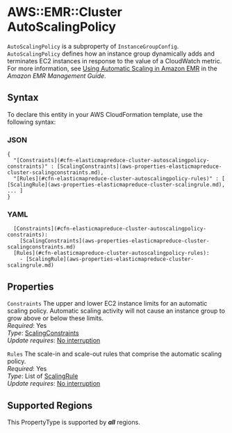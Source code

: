# AWS::EMR::Cluster AutoScalingPolicy<a name="aws-properties-elasticmapreduce-cluster-autoscalingpolicy"></a>

`AutoScalingPolicy` is a subproperty of `InstanceGroupConfig`\. `AutoScalingPolicy` defines how an instance group dynamically adds and terminates EC2 instances in response to the value of a CloudWatch metric\. For more information, see [Using Automatic Scaling in Amazon EMR](https://docs.aws.amazon.com/emr/latest/ManagementGuide/emr-automatic-scaling.html) in the *Amazon EMR Management Guide*\.

## Syntax<a name="aws-properties-elasticmapreduce-cluster-autoscalingpolicy-syntax"></a>

To declare this entity in your AWS CloudFormation template, use the following syntax:

### JSON<a name="aws-properties-elasticmapreduce-cluster-autoscalingpolicy-syntax.json"></a>

```
{
  "[Constraints](#cfn-elasticmapreduce-cluster-autoscalingpolicy-constraints)" : [ScalingConstraints](aws-properties-elasticmapreduce-cluster-scalingconstraints.md),
  "[Rules](#cfn-elasticmapreduce-cluster-autoscalingpolicy-rules)" : [ [ScalingRule](aws-properties-elasticmapreduce-cluster-scalingrule.md), ... ]
}
```

### YAML<a name="aws-properties-elasticmapreduce-cluster-autoscalingpolicy-syntax.yaml"></a>

```
  [Constraints](#cfn-elasticmapreduce-cluster-autoscalingpolicy-constraints): 
    [ScalingConstraints](aws-properties-elasticmapreduce-cluster-scalingconstraints.md)
  [Rules](#cfn-elasticmapreduce-cluster-autoscalingpolicy-rules): 
    - [ScalingRule](aws-properties-elasticmapreduce-cluster-scalingrule.md)
```

## Properties<a name="aws-properties-elasticmapreduce-cluster-autoscalingpolicy-properties"></a>

`Constraints`  <a name="cfn-elasticmapreduce-cluster-autoscalingpolicy-constraints"></a>
The upper and lower EC2 instance limits for an automatic scaling policy\. Automatic scaling activity will not cause an instance group to grow above or below these limits\.  
*Required*: Yes  
*Type*: [ScalingConstraints](aws-properties-elasticmapreduce-cluster-scalingconstraints.md)  
*Update requires*: [No interruption](https://docs.aws.amazon.com/AWSCloudFormation/latest/UserGuide/using-cfn-updating-stacks-update-behaviors.html#update-no-interrupt)

`Rules`  <a name="cfn-elasticmapreduce-cluster-autoscalingpolicy-rules"></a>
The scale\-in and scale\-out rules that comprise the automatic scaling policy\.  
*Required*: Yes  
*Type*: List of [ScalingRule](aws-properties-elasticmapreduce-cluster-scalingrule.md)  
*Update requires*: [No interruption](https://docs.aws.amazon.com/AWSCloudFormation/latest/UserGuide/using-cfn-updating-stacks-update-behaviors.html#update-no-interrupt)

## Supported Regions

This PropertyType is supported by ***all*** regions.